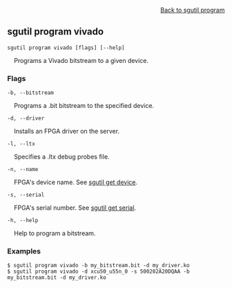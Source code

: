 <div id="readme" class="Box-body readme blob js-code-block-container">
<article class="markdown-body entry-content p-3 p-md-6" itemprop="text">
<p align="right">
<a href="https://github.com/fpgasystems/hacc/blob/main/cli/docs/sgutil-program.md#sgutil-program">Back to sgutil program</a>
</p>

## sgutil program vivado

<code>sgutil program vivado [flags] [--help]</code>
<p>
  &nbsp; &nbsp; Programs a Vivado bitstream to a given device.
</p>

### Flags
<code>-b, --bitstream <string></code>
<p>
  &nbsp; &nbsp; Programs a .bit bitstream to the specified device.
</p>

<code>-d, --driver <string></code>
<p>
  &nbsp; &nbsp; Installs an FPGA driver on the server.
</p>

<code>-l, --ltx <string></code>
<p>
  &nbsp; &nbsp; Specifies a .ltx debug probes file.
</p>

<code>-n, --name <string></code>
<p>
  &nbsp; &nbsp; FPGA's device name. See <a href="https://github.com/fpgasystems/hacc/blob/main/cli/docs/sgutil-get-device.md">sgutil get device</a>.
</p>

<code>-s, --serial <string></code>
<p>
  &nbsp; &nbsp; FPGA's serial number. See <a href="https://github.com/fpgasystems/hacc/blob/main/cli/docs/sgutil-get-serial.md">sgutil get serial</a>.
</p>

<code>-h, --help <string></code>
<p>
  &nbsp; &nbsp; Help to program a bitstream.
</p>

### Examples
```
$ sgutil program vivado -b my_bitstream.bit -d my_driver.ko
$ sgutil program vivado -d xcu50_u55n_0 -s 500202A20DQAA -b my_bitstream.bit -d my_driver.ko
```